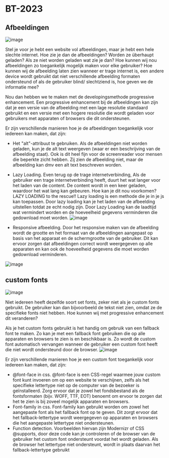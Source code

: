 # BT-2023

## Afbeeldingen
![image](https://user-images.githubusercontent.com/94360732/227063105-e9eb1221-cf0c-4896-b290-d3d9136b5123.png)

Stel je voor je hebt een website vol afbeeldingen, maar je hebt een hele slechte internet. Hoe zie je dan de afbeeldingen? Worden ze überhaupt geladen? Als ze niet worden geladen wat zie je dan?
Hoe kunnen wij nou afbeeldingen zo toegankelijk mogelijk maken voor elke gebruiker? Hoe kunnen wij de afbeelding laten zien wanneer er trage internet is,  een andere device wordt gebruikt dat niet verschillende afbeelding formaten ondersteund of als de gebruiker blind/ slechtziend is, hoe geven we de informatie mee? 

Nou dan hebben we te maken met de developingsmethode progressive enhancement. 
Een progressive enhancement bij de afbeeldingen kan zijn dat je een versie van de afbeelding met een lage resolutie standaard gebruikt en een versie met een  hogere resolutie die wordt geladen voor gebruikers met apparaten of browsers die dit ondersteunen.

Er zijn verschillende manieren hoe je de afbeeldingen toegankelijk voor iedereen kan maken, dat zijn:
- Het "alt"-attribuut te gebruiken. Als de afbeeldingen niet worden geladen, kun je de alt text weergeven (waar er een beschrijving van de afbeelding staat). Ook is dit heel fijn voor de screenreader voor mensen die beperkte zicht hebben. Zij zien de afbeelding niet, maar de afbeelding kan dmv een alt text beschreven worden. 
- Lazy Loading.  Even terug op de trage internetverbinding,  Als de gebruiker een trage internetverbinding heeft, duurt het wat langer voor het laden van de content. De content wordt in een keer geladen, waardoor het wat lang kan gebeuren. Hoe kan je dit nou voorkomen? LAZY LOADING to the rescue!! Lazy loading is een methode die je in je js kan toepassen. Door lazy loading kan je het laden van de afbeelding uitstellen totdat ze echt nodig zijn. Door Lazy Loading kan de laadtijd wat vermindert worden en de hoeveelheid gegevens verminderen die gedownload moet worden. 
![image](https://user-images.githubusercontent.com/94360732/227063053-ed9a4b6d-b376-41b9-aca3-76dedcf19980.png)

- Responsive afbeelding.  Door het responsive maken van de afbeelding wordt de grootte en het formaat van de afbeeldingen aangepast op basis van het apparaat en de schermgrootte van de gebruiker. Dit kan ervoor zorgen dat afbeeldingen correct wordt weergegeven op alle apparaten en kan ook de hoeveelheid gegevens die moet worden gedownload verminderen.

![image](https://user-images.githubusercontent.com/94360732/227063301-ea7511bc-2ec1-4765-9f3e-9eb5737b270e.png)

## custom fonts
![image](https://user-images.githubusercontent.com/94360732/227063002-b4a93b11-ea55-4327-9c5d-ce0301310517.png)

Niet iedereen heeft dezelfde soort set fonts, zeker niet als je custom fonts gebruikt. De gebruiker kan dan bijvoorbeeld de tekst niet zien, omdat  ze de specifieke fonts niet hebben. Hoe kunnen wij met progressive enhancement dit veranderen?

Als je het custom fonts gebruikt is het handig om gebruik van een fallback font te maken. Zo kan je met een fallback font gebruiken die op alle apparaten en browsers te zien is en beschikbaar is. 
Zo wordt de custom font automatisch vervangen wanneer de gebruiker een custom font heeft die niet wordt ondersteund door de browser. 
![image](https://user-images.githubusercontent.com/94360732/227063418-b272797d-93bd-44d9-8dbd-6239c5a2f474.png)

Er zijn verschillende manieren hoe je een custom font toegankelijk voor iedereen kan maken, dat zijn:
- @font-face in css. @font-face is een CSS-regel waarmee jouw custom font kunt invoeren om op een website te verschijnen, zelfs als het specifieke lettertype niet op de computer van de bezoeker is geïnstalleerd. Zorg ervoor dat je  zowel het fondsbestand als de fontsformaten (bijv. WOFF, TTF, EOT) benoemt om ervoor te zorgen dat het te zien is bij zoveel mogelijk apparaten en browsers.
- Font-family in css. Font-family kan gebruikt worden om zowel het aangepaste font als het fallback font op te geven. Dit zorgt ervoor dat het fallback-lettertype wordt weergegeven op apparaten en browsers die het aangepaste lettertype niet ondersteunen.
- Function detection. Voorbeelden hiervan zijn Modernizr of CSS @supports, door deze code kan je controleren of de browser van de gebruiker het custom font ondersteunt voordat het wordt geladen. Als de browser het lettertype niet ondersteunt, wordt in plaats daarvan het fallback-lettertype gebruikt

